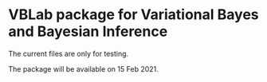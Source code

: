 # VBLab package for Variational Bayes and Bayesian Inference

The current files are only for testing.

The package will be available on 15 Feb 2021.
